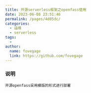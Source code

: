 ```yaml
---
title: 开源serverless框架之openfass使用
date: 2023-06-08 23:51:46
permalink: /pages/4d05dc/
categories:
  - 运维
  - serverless
tags:
  - 
author: 
  name: fovegage
  link: https://github.com/fovegage
---
```

### 说明
```
开源openfass采用模版的形式进行部署
```